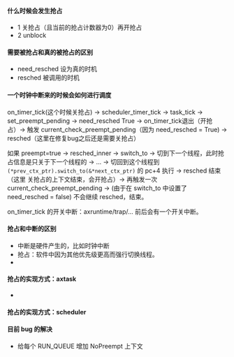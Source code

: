 #### 什么时候会发生抢占

- 1 关抢占（且当前的抢占计数器为0）再开抢占
- 2 unblock

#### 需要被抢占和真的被抢占的区别

- need_resched 设为真的时机
- resched 被调用的时机

#### 一个时钟中断来的时候会如何进行调度

on_timer_tick(这个时候关抢占) -> scheduler_timer_tick -> task_tick -> set_preempt_pending -> need_resched True -> on_timer_tick退出（开抢占）-> 触发 current_check_preempt_pending（因为 need_resched = True) ->  resched（这里在修复bug之后还是需要关抢占）

如果 preempt=true -> resched_inner -> switch_to -> 切到下一个线程，此时抢占信息是只关于下一个线程的 -> ... -> 切回到这个线程到 ```(*prev_ctx_ptr).switch_to(&*next_ctx_ptr)``` 的 pc+4 执行 -> resched 结束（这里 关抢占的上下文结束，会开抢占）-> 再触发一次 current_check_preempt_pending -> (由于在 switch_to 中设置了 need_resched = false) 不会继续 resched，结束。



on_timer_tick 的开关中断：axruntime/trap/... 前后会有一个开关中断。

#### 抢占和中断的区别

- 中断是硬件产生的，比如时钟中断
- 抢占：软件中因为其他优先级更高而强行切换线程。
- 

#### 抢占的实现方式：axtask

- 

#### 抢占的实现方式：scheduler

#### 目前 bug 的解决

- 给每个 RUN_QUEUE 增加 NoPreempt 上下文

